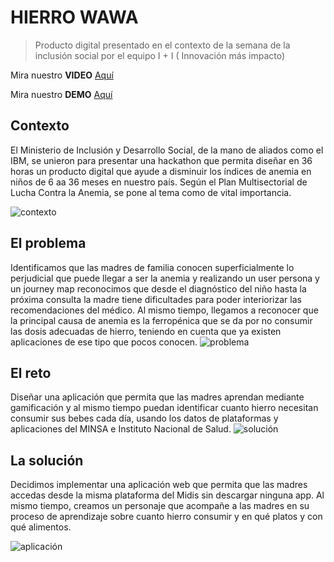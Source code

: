 # HIERRO WAWA
> Producto digital presentado en el contexto de la semana de la inclusión social por el equipo I + I ( Innovación más impacto)

Mira nuestro **VIDEO** [Aquí](https://www.youtube.com/watch?v=OXSi6c4M2XU)

Mira nuestro **DEMO** [Aquí](#)

## Contexto
El Ministerio de Inclusión y Desarrollo Social, de la mano de aliados como el IBM, se unieron para presentar una hackathon que permita diseñar en 36 horas un producto digital que ayude a disminuir los índices de anemia en niños de 6 aa 36 meses en nuestro país. Según el Plan Multisectorial de Lucha Contra la Anemia, se pone al tema como de vital importancia.

![contexto](https://fotos.subefotos.com/f125f21507691b25380724e763e3c29ao.png)

## El problema
Identificamos que las madres de familia conocen superficialmente lo perjudicial que puede llegar a ser la anemia y realizando un user persona y un journey map reconocimos que desde el diagnóstico del niño hasta la próxima consulta la madre tiene dificultades para poder interiorizar las recomendaciones del médico. Al mismo tiempo, llegamos a reconocer que la principal causa de anemia es la ferropénica que se da por no consumir las dosis adecuadas de hierro, teniendo en cuenta que ya existen aplicaciones de ese tipo que pocos conocen.
![problema](https://fotos.subefotos.com/4b49d97f8dca6fe1b3f22859dd4caeeao.png)

## El reto
Diseñar una aplicación que permita que las madres aprendan mediante gamificación y al mismo tiempo puedan identificar cuanto hierro necesitan consumir sus bebes cada día, usando los datos de plataformas y aplicaciones del MINSA e Instituto Nacional de Salud.
![solución](https://fotos.subefotos.com/9ba55385d2ddcd7d31d54471b9f2cb9do.png)

## La solución

Decidimos implementar una aplicación web que permita que las madres accedas desde la misma plataforma del Midis sin descargar ninguna app. Al mismo tiempo, creamos un personaje que acompañe a las madres en su proceso de aprendizaje sobre cuanto hierro consumir y en qué platos y con qué alimentos.

![aplicación](https://fotos.subefotos.com/4ac36e30fda95d574f5efd9df5291824o.png)
